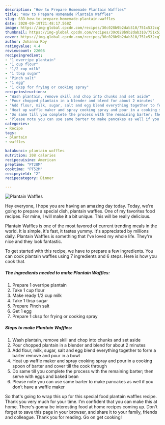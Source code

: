 ```yaml
---
description: "How to Prepare Homemade Plantain Waffles"
title: "How to Prepare Homemade Plantain Waffles"
slug: 633-how-to-prepare-homemade-plantain-waffles
date: 2020-09-19T21:48:17.568Z
image: https://img-global.cpcdn.com/recipes/30c028b9b2dab310/751x532cq70/plantain-waffles-recipe-main-photo.jpg
thumbnail: https://img-global.cpcdn.com/recipes/30c028b9b2dab310/751x532cq70/plantain-waffles-recipe-main-photo.jpg
cover: https://img-global.cpcdn.com/recipes/30c028b9b2dab310/751x532cq70/plantain-waffles-recipe-main-photo.jpg
author: Johanna Roy
ratingvalue: 4.4
reviewcount: 22608
recipeingredient:
- "1 overripe plantain"
- "1 cup flour"
- "1/2 cup milk"
- "1 tbsp sugar"
- "Pinch salt"
- "1 egg"
- "1 cksp for frying or cooking spray"
recipeinstructions:
- "Wash plantain, remove skill and chop into chunks and set aside"
- "Pour chopped plantain in a blender and blend for about 2 minutes"
- "Add flour, milk, sugar, salt and egg blend everything together to form a barter remove and pour in a bowl"
- "Heat up waffle maker and spray cooking spray and pour in a cooking spoon of barter and cover till the cook through"
- "Do same till you complete the process with the remaining barter; then serve with eggs and baked bean"
- "Please note you can use same barter to make pancakes as well if you don’t have a waffle maker"
categories:
- Recipe
tags:
- plantain
- waffles

katakunci: plantain waffles 
nutrition: 208 calories
recipecuisine: American
preptime: "PT28M"
cooktime: "PT52M"
recipeyield: "2"
recipecategory: Dinner

---
```



![Plantain Waffles](https://img-global.cpcdn.com/recipes/30c028b9b2dab310/751x532cq70/plantain-waffles-recipe-main-photo.jpg)

Hey everyone, I hope you are having an amazing day today. Today, we're going to prepare a special dish, plantain waffles. One of my favorites food recipes. For mine, I will make it a bit unique. This will be really delicious.

Plantain Waffles is one of the most favored of current trending meals in the world. It is simple, it's fast, it tastes yummy. It's appreciated by millions daily. Plantain Waffles is something that I've loved my whole life. They're nice and they look fantastic.




To get started with this recipe, we have to prepare a few ingredients. You can cook plantain waffles using 7 ingredients and 6 steps. Here is how you cook that.

<!--inarticleads1-->

##### The ingredients needed to make Plantain Waffles:

1. Prepare 1 overripe plantain
1. Take 1 cup flour
1. Make ready 1/2 cup milk
1. Take 1 tbsp sugar
1. Prepare Pinch salt
1. Get 1 egg
1. Prepare 1 cksp for frying or cooking spray




<!--inarticleads2-->

##### Steps to make Plantain Waffles:

1. Wash plantain, remove skill and chop into chunks and set aside
1. Pour chopped plantain in a blender and blend for about 2 minutes
1. Add flour, milk, sugar, salt and egg blend everything together to form a barter remove and pour in a bowl
1. Heat up waffle maker and spray cooking spray and pour in a cooking spoon of barter and cover till the cook through
1. Do same till you complete the process with the remaining barter; then serve with eggs and baked bean
1. Please note you can use same barter to make pancakes as well if you don’t have a waffle maker




So that's going to wrap this up for this special food plantain waffles recipe. Thank you very much for your time. I'm confident that you can make this at home. There's gonna be interesting food at home recipes coming up. Don't forget to save this page in your browser, and share it to your family, friends and colleague. Thank you for reading. Go on get cooking!

